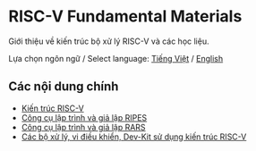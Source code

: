 # RISC-V Fundamental Materials

Giới thiệu về kiến trúc bộ xử lý RISC-V và các học liệu.

Lựa chọn ngôn ngữ / Select language: [Tiếng Việt](./README.md) / [English](./README.en.md)


## Các nội dung chính

- [Kiến trúc RISC-V](RISC-V.vi.md)
- [Công cụ lập trình và giả lập RIPES](RIPES.vi.md)
- [Công cụ lập trình và giả lập RARS](https://github.com/TheThirdOne/rars)
- [Các bộ xử lý, vi điều khiển, Dev-Kit sử dụng kiến trúc RISC-V](https://neittien0110.github.io/MCU)
